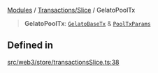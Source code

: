 [Modules](../../../README.md) / [Transactions/Slice](../README.md) / GelatoPoolTx

> **GelatoPoolTx**: [`GelatoBaseTx`](../../../TransactionAdapters/GelatoAdapter/type-aliases/GelatoBaseTx.md) & [`PoolTxParams`](PoolTxParams.md)

## Defined in

[src/web3/store/transactionsSlice.ts:38](https://github.com/bgd-labs/fe-shared/blob/09fc11c58abae5aa2af4d8b6d7c2f384460843a4/src/web3/store/transactionsSlice.ts#L38)
